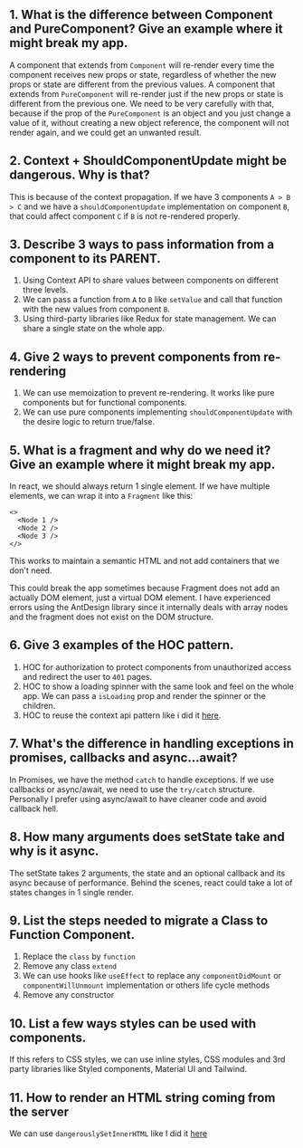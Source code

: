 ## 1. What is the difference between Component and PureComponent? Give an example where it might break my app.

A component that extends from `Component` will re-render every time the component receives new props or state, regardless of whether the new props or state are different from the previous values. 
A component that extends from `PureComponent` will re-render just if the new props or state is different from the previous one. 
We need to be very carefully with that, because if the prop of the `PureComponent` is an object and you just change a value of it, without creating a new object reference, the component will not render again, and we could get an unwanted result.

## 2. Context + ShouldComponentUpdate might be dangerous. Why is that?

This is because of the context propagation. If we have 3 components `A > B > C` and we have a `shouldComponentUpdate` implementation on component `B`, that could affect component `C` if `B` is not re-rendered properly.

## 3. Describe 3 ways to pass information from a component to its PARENT.

1. Using Context API to share values between components on different three levels.
2. We can pass a function from `A` to `B` like `setValue` and call that function with the new values from component `B`.
3. Using third-party libraries like Redux for state management. We can share a single state on the whole app.

## 4. Give 2 ways to prevent components from re-rendering

1. We can use memoization to prevent re-rendering. It works like pure components but for functional components.
2. We can use pure components implementing `shouldComponentUpdate` with the desire logic to return true/false.

## 5. What is a fragment and why do we need it? Give an example where it might break my app.

In react, we should always return 1 single element. If we have multiple elements, we can wrap it into a `Fragment` like this:
```
<>
  <Node 1 />
  <Node 2 />
  <Node 3 />
</>
```
This works to maintain a semantic HTML and not add containers that we don't need.

This could break the app sometimes because Fragment does not add an actually DOM element, just a virtual DOM element. 
I have experienced errors using the AntDesign library since it internally deals with array nodes and the fragment does not exist on the DOM structure.


## 6. Give 3 examples of the HOC pattern.

1. HOC for authorization to protect components from unauthorized access and redirect the user to `401` pages.
2. HOC to show a loading spinner with the same look and feel on the whole app. We can pass a `isLoading` prop and render the spinner or the children.
3. HOC to reuse the context api pattern like i did it [here](https://github.com/JoaquinBeceiro/bills-tracker/blob/master/src/context/index.js).

## 7. What's the difference in handling exceptions in promises, callbacks and async…await?

In Promises, we have the method `catch` to handle exceptions. If we use callbacks or async/await, we need to use the `try/catch` structure. 
Personally I prefer using async/await to have cleaner code and avoid callback hell.

## 8. How many arguments does setState take and why is it async.

The setState takes 2 arguments, the state and an optional callback and its async because of performance. Behind the scenes, react could take a lot of states changes in 1 single render.


## 9. List the steps needed to migrate a Class to Function Component.

1. Replace the `class` by `function` 
2. Remove any class `extend`
3. We can use hooks like `useEffect` to replace any `componentDidMount` or `componentWillUnmount` implementation or others life cycle methods
4. Remove any constructor

## 10. List a few ways styles can be used with components.

If this refers to CSS styles, we can use inline styles, CSS modules and 3rd party libraries like Styled components, Material UI and Tailwind.

## 11. How to render an HTML string coming from the server

We can use `dangerouslySetInnerHTML` like I did it [here](https://github.com/JoaquinBeceiro/auto-complete/blob/89df1b6c282267c98f14bc6af1ab31fabb26feab/src/components/autoComplete/index.tsx#L91)